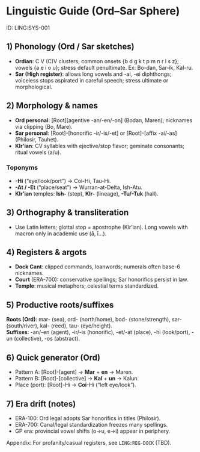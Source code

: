 # Linguistic Guide (Ord–Sar Sphere)
ID: LING:SYS-001

## 1) Phonology (Ord / Sar sketches)
- **Ordian**: C V (C)V clusters; common onsets {b d g k t p m n r l s z}; vowels {a e i o u}; stress default penultimate. Ex: Bo-dan, Sar-ik, Kal-ru.
- **Sar (High register)**: allows long vowels and -ai, -ei diphthongs; voiceless stops aspirated in careful speech; stress ultimate or morphological.

## 2) Morphology & names
- **Ord personal**: [Root][agentive -an/-en/-on] (Bodan, Maren); nicknames via clipping (Bo, Mare).
- **Sar personal**: [Root]-[honorific -ir/-is/-et] or [Root]-[affix -ai/-as] (Philosir, Tauhet).
- **Klr’ian**: CV syllables with ejective/stop flavor; geminate consonants; ritual vowels (a/u).

### Toponyms
- **-Hi** (“eye/look/port”) → Coi-Hi, Tau-Hi.
- **-At / -Et** (“place/seat”) → Wurran-at-Delta, Ish-Atu.
- **Klr’ian** temples: **Ish-** (step), **Klr-** (lineage), **-Tu/-Tuk** (hall).

## 3) Orthography & transliteration
- Use Latin letters; glottal stop = apostrophe (Klr’ian). Long vowels with macron only in academic use (ā, ī…).

## 4) Registers & argots
- **Dock Cant**: clipped commands, loanwords; numerals often base-6 nicknames.
- **Court** (ERA-700): conservative spellings; Sar honorifics persist in law.
- **Temple**: musical metaphors; celestial terms standardized.

## 5) Productive roots/suffixes
**Roots (Ord)**: mar- (sea), ord- (north/home), bod- (stone/strength), sar- (south/river), kal- (reed), tau- (eye/height).  
**Suffixes**: -an/-en (agent), -ir/-is (honorific), -et/-at (place), -hi (look/port), -un (collective), -os (abstract).

## 6) Quick generator (Ord)
- Pattern A: [Root]-[agent] → **Mar** + **en** → Maren.
- Pattern B: [Root]-[collective] → **Kal** + **un** → Kalun.
- Place (port): [Root]-Hi → **Coi**-Hi (“left eye/look”).

## 7) Era drift (notes)
- ERA-100: Ord legal adopts Sar honorifics in titles (Philosir).
- ERA-700: Canal/legal standardization freezes many spellings.
- GP era: provincial vowel shifts (o→u, e→i) appear in periphery.

Appendix: For profanity/casual registers, see `LING:REG-DOCK` (TBD).
